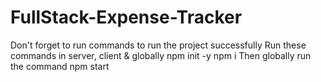 # FullStack-Expense-Tracker
Don't forget to run commands to run the project successfully 
Run these commands in server, client & globally
npm init -y
npm i
Then globally run the command 
npm start
